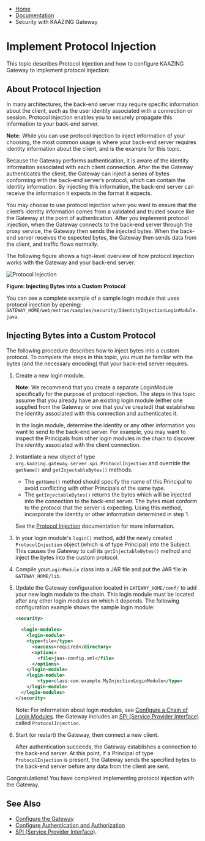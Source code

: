 -   [Home](../../index.md)
-   [Documentation](../index.md)
-   Security with KAAZING Gateway

Implement Protocol Injection
===========================================================================

This topic describes Protocol Injection and how to configure KAAZING Gateway to implement protocol injection:

About Protocol Injection
-----------------------------------------------------------------

In many architectures, the back-end server may require specific information about the client, such as the user identity associated with a connection or session. Protocol injection enables you to securely propagate this information to your back-end server.

**Note:** While you can use protocol injection to inject information of your choosing, the most common usage is where your back-end server requires identity information about the client, and is the example for this topic.

Because the Gateway performs authentication, it is aware of the identity information associated with each client connection. After the the Gateway authenticates the client, the Gateway can inject a series of bytes conforming with the back-end server’s protocol, which can contain the identity information. By injecting this information, the back-end server can receive the information it expects in the format it expects.

You may choose to use protocol injection when you want to ensure that the client’s identity information comes from a validated and trusted source like the Gateway at the point of authentication. After you implement protocol injection, when the Gateway connects to the back-end server through the proxy service, the Gateway then sends the injected bytes. When the back-end server receives the expected bytes, the Gateway then sends data from the client, and traffic flows normally.

The following figure shows a high-level overview of how protocol injection works with the Gateway and your back-end server.

![Protocol Injection](../images/f-protocol-injection-web.jpg)

**Figure: Injecting Bytes into a Custom Protocol**

You can see a complete example of a sample login module that uses protocol injection by opening: `GATEWAY_HOME/web/extras/samples/security/IdentityInjectionLoginModule.java`.

Injecting Bytes into a Custom Protocol
-------------------------------------

The following procedure describes how to inject bytes into a custom protocol. To complete the steps in this topic, you must be familiar with the bytes (and the necessary encoding) that your back-end server requires.

1.  Create a new login module.

    **Note:** We recommend that you create a separate LoginModule specifically for the purpose of protocol injection. The steps in this topic assume that you already have an existing login module (either one supplied from the Gateway or one that you've created) that establishes the identity associated with this connection and authenticates it.

    In the login module, determine the identity or any other information you want to send to the back-end server. For example, you may want to inspect the Principals from other login modules in the chain to discover the identity associated with the client connection.

2.  Instantiate a new object of type `org.kaazing.gateway.server.spi.ProtocolInjection` and override the `getName()` and `getInjectableBytes()` methods.

    -   The `getName()` method should specify the name of this Principal to avoid conflicting with other Principals of the same type.
    -   The `getInjectableBytes()` returns the bytes which will be injected into the connection to the back-end server. The bytes must conform to the protocol that the server is expecting. Using this method, incorporate the identity or other information determined in step 1.

    See the [Protocol Injection](../apidoc/server/gateway/server/spi/index.html) documentation for more information.

3.  In your login module's `login()` method, add the newly created `ProtocolInjection` object (which is of type Principal) into the Subject. This causes the Gateway to call its `getInjectableBytes()` method and inject the bytes into the custom protocol.
4.  Compile your`LoginModule` class into a JAR file and put the JAR file in `GATEWAY_HOME/lib`.
5.  Update the Gateway configuration located in `GATEWAY_HOME/conf/` to add your new login module to the chain. This login module must be located after any other login modules on which it depends. The following configuration example shows the sample login module:

    ``` xml
    <security>
        ...
      <login-modules>
        <login-module>
        <type>file</type>
          <success>required</directory>
          <options>
            <file>jaas-config.xml</file>
          </options>
        </login-module>
        <login-module>
            <type>class:com.example.MyInjectionLoginModule</type>
        </login-module>
      </login-modules>
    </security>
    ```

    Note: For information about login modules, see [Configure a Chain of Login Modules](p_auth_configure_login_module.md). the Gateway includes an [SPI (Service Provider Interface)](../apidoc/server/gateway/server/spi/index.md) called `ProtocolInjection`.

6.  Start (or restart) the Gateway, then connect a new client.

    After authentication succeeds, the Gateway establishes a connection to the back-end server. At this point, if a Principal of type `ProtocolInjection` is present, the Gateway sends the specified bytes to the back-end server before any data from the client are sent.

Congratulations! You have completed implementing protocol injection with the Gateway.


See Also
------------------------------
-  [Configure the Gateway](../admin-reference/o_configure_gateway_checklist.md)
-  [Configure Authentication and Authorization](o_auth_configure.md)
-  [SPI (Service Provider Interface)](../apidoc/server/gateway/server/spi/index.md).
